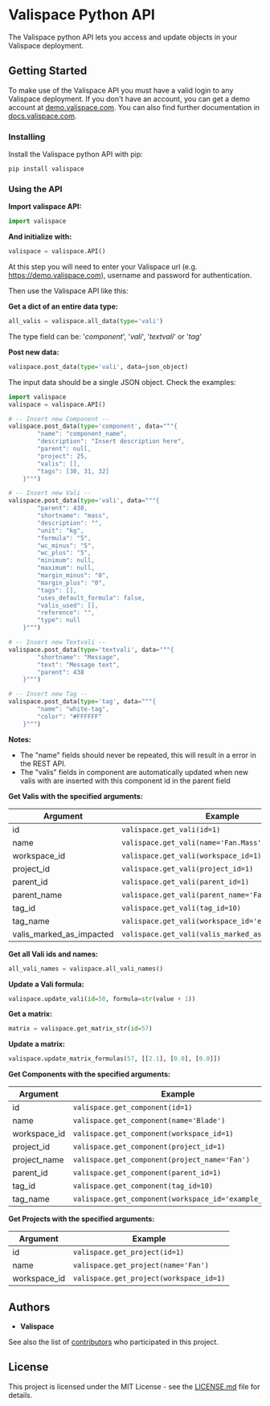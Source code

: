 # Valispace Python API

The Valispace python API lets you access and update objects in your Valispace deployment.

## Getting Started

To make use of the Valispace API you must have a valid login to any Valispace deployment. If you don't have an account, you can get a demo account at [demo.valispace.com](https://demo.valispace.com). You can also find further documentation in [docs.valispace.com](http://www.valispace.com/docs/).

### Installing

Install the Valispace python API with pip:

```
pip install valispace
```

### Using the API

**Import valispace API:**

```python
import valispace
```

**And initialize with:**

```python
valispace = valispace.API()
```

At this step you will need to enter your Valispace url (e.g. https://demo.valispace.com), username and password for authentication.

Then use the Valispace API like this:

**Get a dict of an entire data type:**

```python
all_valis = valispace.all_data(type='vali')
```
The type field can be: '*component*', '*vali*', '*textvali*' or '*tag*'

**Post new data:**

```python
valispace.post_data(type='vali', data=json_object)
```

The input data should be a single JSON object. Check the examples:
```python
import valispace
valispace = valispace.API()

# -- Insert new Component --
valispace.post_data(type='component', data="""{
        "name": "component_name",
        "description": "Insert description here",
        "parent": null,
        "project": 25,
        "valis": [],
        "tags": [30, 31, 32]
    }""")

# -- Insert new Vali --
valispace.post_data(type='vali', data="""{
        "parent": 438,
        "shortname": "mass",
        "description": "",
        "unit": "kg",
        "formula": "5",
        "wc_minus": "5",
        "wc_plus": "5",
        "minimum": null,
        "maximum": null,
        "margin_minus": "0",
        "margin_plus": "0",
        "tags": [],
        "uses_default_formula": false,
        "valis_used": [],
        "reference": "",
        "type": null
    }""")

# -- Insert new Textvali --
valispace.post_data(type='textvali', data="""{
        "shortname": "Message",
        "text": "Message text",
        "parent": 438
    }""")

# -- Insert new Tag --
valispace.post_data(type='tag', data="""{
        "name": "white-tag",
        "color": "#FFFFFF"
    }""")
```
**Notes:**
- The "name" fields should never be repeated, this will result in a error in the REST API.
- The "valis" fields in component are automatically updated when new valis with are inserted with this component id in the parent field


**Get Valis with the specified arguments:**

Argument | Example
------------- | -------------
id | `valispace.get_vali(id=1)`
name | `valispace.get_vali(name='Fan.Mass')`
workspace_id | `valispace.get_vali(workspace_id=1)`
project_id | `valispace.get_vali(project_id=1)`
parent_id | `valispace.get_vali(parent_id=1)`
parent_name | `valispace.get_vali(parent_name='Fan')`
tag_id | `valispace.get_vali(tag_id=10)`
tag_name | `valispace.get_vali(workspace_id='example_tag')`
valis_marked_as_impacted | `valispace.get_vali(valis_marked_as_impacted='10')`

**Get all Vali ids and names:**
```python
all_vali_names = valispace.all_vali_names()
```

**Update a Vali formula:**

```python
valispace.update_vali(id=50, formula=str(value + 1))
```

**Get a matrix:**

```python
matrix = valispace.get_matrix_str(id=57)
```

**Update a matrix:**

```python
valispace.update_matrix_formulas(57, [[2.1], [0.0], [0.0]])
```

**Get Components with the specified arguments:**

Argument | Example
------------- | -------------
id | `valispace.get_component(id=1)`
name | `valispace.get_component(name='Blade')`
workspace_id | `valispace.get_component(workspace_id=1)`
project_id | `valispace.get_component(project_id=1)`
project_name | `valispace.get_component(project_name='Fan')`
parent_id | `valispace.get_component(parent_id=1)`
tag_id | `valispace.get_component(tag_id=10)`
tag_name | `valispace.get_component(workspace_id='example_tag')`


**Get Projects with the specified arguments:**

Argument | Example
------------- | -------------
id | `valispace.get_project(id=1)`
name | `valispace.get_project(name='Fan')`
workspace_id | `valispace.get_project(workspace_id=1)`

<!-- ## Contributing

Please read [CONTRIBUTING.md](https://gist.github.com/PurpleBooth/b24679402957c63ec426) for details on our code of conduct, and the process for submitting pull requests to us. -->

## Authors

* **Valispace**

See also the list of [contributors](https://github.com/your/project/contributors) who participated in this project.

## License

This project is licensed under the MIT License - see the [LICENSE.md](LICENSE.md) file for details.

<!-- ## Acknowledgments

* Hat tip to anyone who's code was used
* Inspiration
* etc -->
